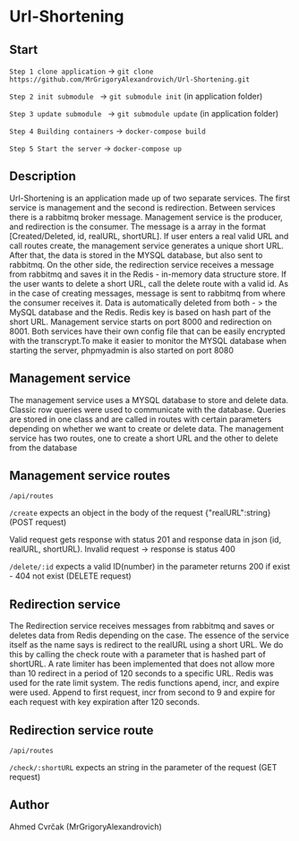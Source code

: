 # Url-Shortening

## Start

`Step 1 clone application` ->   `git clone https://github.com/MrGrigoryAlexandrovich/Url-Shortening.git`

`Step 2 init submodule ` ->  `git submodule init` (in application folder)

`Step 3 update submodule ` ->  `git submodule update` (in application folder)

`Step 4 Building containers` ->  `docker-compose build`

`Step 5 Start the server` ->  `docker-compose up`

## Description

Url-Shortening is an application made up of two separate services. The first service is management and the second is redirection. Between services there is a rabbitmq broker message. Management service is the producer, and redirection is the consumer. The message is a array in the format [Created/Deleted, id, realURL, shortURL]. If user enters a real valid URL and call routes create, the management service generates a unique short URL.  After that, the data is stored in the MYSQL database, but also sent to rabbitmq. On the other side, the redirection service receives a message from rabbitmq and saves it in the Redis - in-memory data structure store. If the user wants to delete a short URL, call the delete route with a valid id. As in the case of creating messages, message is sent to rabbitmq from where the consumer receives it. Data is automatically deleted from both - > the MySQL database and the Redis. Redis key is  based on hash part of the short URL. Management service starts on port 8000 and redirection on 8001. Both services have their own config file that can be easily encrypted with the transcrypt.To make it easier to monitor the MYSQL database when starting the server, phpmyadmin is also started on port 8080

## Management service

The management service uses a MYSQL database to store and delete data.
Classic row queries were used to communicate with the database. Queries are stored in one class and are called in routes with certain parameters depending on whether we want to create or delete data. The management service has two routes, one to create a short URL and the other to delete from the database

## Management service routes

`/api/routes`

`/create`  expects an object in the body of the request {"realURL":string} (POST request)

Valid request gets response with status 201 and response data in json (id, realURL, shortURL). Invalid request -> response is status 400

`/delete/:id` expects a valid ID(number) in the parameter returns 200 if exist - 404 not exist (DELETE request)

## Redirection service 

The Redirection service receives messages from rabbitmq and saves or deletes data from Redis depending on the case. The essence of the service itself as the name says is redirect to the realURL using a short URL. We do this by calling the check route with a parameter that is hashed part of shortURL. A rate limiter has been implemented that does not allow more than 10 redirect in a period of 120 seconds to a specific URL. Redis was used for the rate limit system. The redis functions apend, incr, and expire were used. Append to first request, incr from second to 9 and expire for each request with key expiration after 120 seconds. 

## Redirection service route

`/api/routes`

`/check/:shortURL`  expects an string in the parameter of the request (GET request)

## Author

Ahmed Cvrčak (MrGrigoryAlexandrovich)







